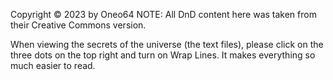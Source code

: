 Copyright ©️ 2023 by Oneo64
NOTE: All DnD content here was taken from their Creative Commons version.

When viewing the secrets of the universe (the text files), please click on the three dots on the top right and turn on Wrap Lines. It makes everything so much easier to read.

